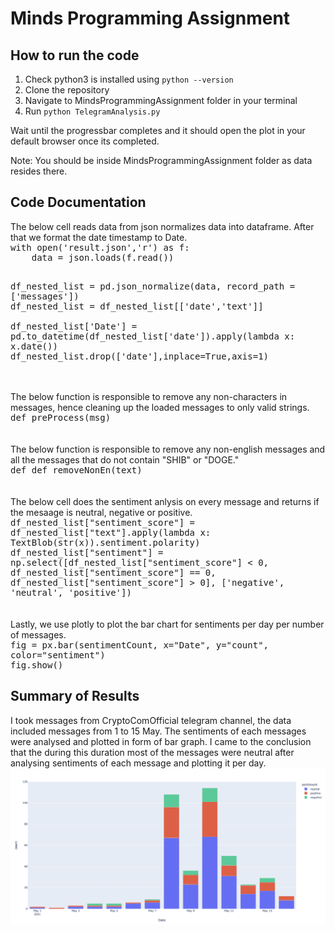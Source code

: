 # Minds Programming Assignment
<h2>How to run the code</h2>

1. Check python3 is installed using ```python --version```
2. Clone the repository
3. Navigate to MindsProgrammingAssignment folder in your terminal
4. Run ```python TelegramAnalysis.py```

Wait until the progressbar completes and it should open the plot in your default browser once its completed.

Note: You should be inside MindsProgrammingAssignment folder as data resides there.
<h2>Code Documentation</h2>
The below cell reads data from json normalizes data into dataframe. After that we format the date timestamp to Date.
<br>

<kbd>
 <div>
with open('result.json','r') as f:<br>
&emsp;&emsp;&emsp;&emsp;data = json.loads(f.read())<br><br>
   
df_nested_list = pd.json_normalize(data, record_path =['messages'])<br>
df_nested_list = df_nested_list[['date','text']]
<br><br>
df_nested_list['Date'] = pd.to_datetime(df_nested_list['date']).apply(lambda x: x.date())<br>
df_nested_list.drop(['date'],inplace=True,axis=1)
</div>
</kbd>
<br><br>
The below function is responsible to remove any non-characters in messages, hence cleaning up the loaded messages to only valid strings.
<br>

<kbd>
 <div>
def preProcess(msg)
</div>
</kbd>
<br><br>
The below function is responsible to remove any non-english messages and all the messages that do not contain "SHIB" or "DOGE."
<br>

<kbd>
 <div>
def def removeNonEn(text)
</div>
</kbd>
<br><br>
The below cell does the sentiment anlysis on every message and returns if the mesaage is neutral, negative or positive.
<br>

<kbd>
 <div>
df_nested_list["sentiment_score"] = df_nested_list["text"].apply(lambda x: TextBlob(str(x)).sentiment.polarity)<br>
df_nested_list["sentiment"] = np.select([df_nested_list["sentiment_score"] < 0, df_nested_list["sentiment_score"] == 0, df_nested_list["sentiment_score"] > 0],
                           ['negative', 'neutral', 'positive'])
</div>
</kbd>
<br><br>
Lastly, we use plotly to plot the bar chart for sentiments per day per number of messages.
<br>

<kbd>
 <div>
fig = px.bar(sentimentCount, x="Date", y="count", color="sentiment")<br>
fig.show()
</div>
</kbd>





<h2>Summary of Results</h2>
I took messages from CryptoComOfficial telegram channel, the data included messages from 1 to 15 May. The sentiments of each messages were analysed and plotted in form of bar graph. I came to the conclusion that the during this duration most of the messages were neutral after analysing sentiments of each message and plotting it per day.

<img src="Plot.png">

